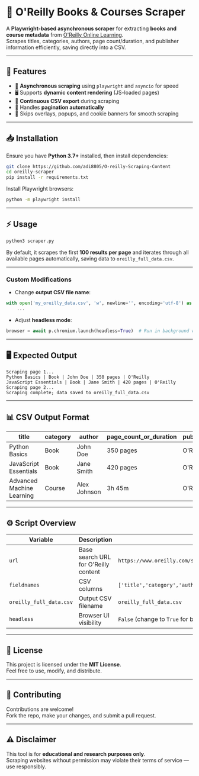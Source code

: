 
# 📘 O'Reilly Books & Courses Scraper

A **Playwright-based asynchronous scraper** for extracting **books and course metadata** from [O'Reilly Online Learning](https://www.oreilly.com/).  
Scrapes titles, categories, authors, page count/duration, and publisher information efficiently, saving directly into a CSV.

---

## 📌 Features
- 🚀 **Asynchronous scraping** using `playwright` and `asyncio` for speed  
- 🖥 Supports **dynamic content rendering** (JS-loaded pages)  
- 💾 **Continuous CSV export** during scraping  
- 🔁 Handles **pagination automatically**  
- 🔧 Skips overlays, popups, and cookie banners for smooth scraping  

---

## 📥 Installation

Ensure you have **Python 3.7+** installed, then install dependencies:

```bash
git clone https://github.com/adi8805/O-reilly-Scraping-Content
cd oreilly-scraper
pip install -r requirements.txt
````


Install Playwright browsers:

```bash
python -m playwright install
```

---

## ⚡ Usage

```bash
python3 scraper.py
```

By default, it scrapes the first **100 results per page** and iterates through all available pages automatically, saving data to `oreilly_full_data.csv`.

---

### **Custom Modifications**

- Change **output CSV file name**:
    

```python
with open('my_oreilly_data.csv', 'w', newline='', encoding='utf-8') as csvfile:
    ...
```

- Adjust **headless mode**:
    

```python
browser = await p.chromium.launch(headless=True)  # Run in background without GUI
```

---

## 🖥 Expected Output

```text
Scraping page 1...
Python Basics | Book | John Doe | 350 pages | O'Reilly
JavaScript Essentials | Book | Jane Smith | 420 pages | O'Reilly
Scraping page 2...
Scraping complete; data saved to oreilly_full_data.csv
```

---

## 📊 CSV Output Format

|title|category|author|page_count_or_duration|publisher|
|---|---|---|---|---|
|Python Basics|Book|John Doe|350 pages|O'Reilly|
|JavaScript Essentials|Book|Jane Smith|420 pages|O'Reilly|
|Advanced Machine Learning|Course|Alex Johnson|3h 45m|O'Reilly|

---

## ⚙️ Script Overview

|Variable|Description|Default|
|---|---|---|
|`url`|Base search URL for O'Reilly content|`https://www.oreilly.com/search/skills/?rows=100`|
|`fieldnames`|CSV columns|`['title','category','author','page_count_or_duration','publisher']`|
|`oreilly_full_data.csv`|Output CSV filename|`oreilly_full_data.csv`|
|`headless`|Browser UI visibility|`False` (change to `True` for background)|

---

## 📜 License

This project is licensed under the **MIT License**.  
Feel free to use, modify, and distribute.

---

## 🤝 Contributing

Contributions are welcome!  
Fork the repo, make your changes, and submit a pull request.

---

## ⚠️ Disclaimer

This tool is for **educational and research purposes only**.  
Scraping websites without permission may violate their terms of service — use responsibly.
